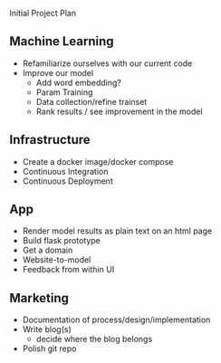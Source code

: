 Initial Project Plan

## Machine Learning

* Refamiliarize ourselves with our current code
* Improve our model
  * Add word embedding?
  * Param Training
  * Data collection/refine trainset
  * Rank results / see improvement in the model

## Infrastructure

* Create a docker image/docker compose
* Continuous Integration
* Continuous Deployment

## App

* Render model results as plain text on an html page
* Build flask prototype
* Get a domain
* Website-to-model
* Feedback from within UI


## Marketing

* Documentation of process/design/implementation
* Write blog(s)
  * decide where the blog belongs
* Polish git repo
